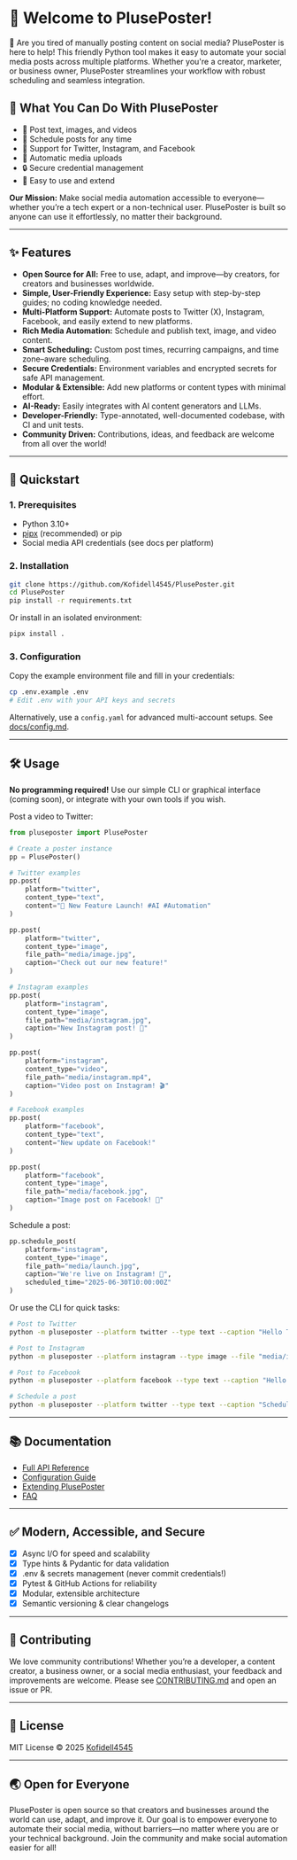 # 🚀 Welcome to PlusePoster!

🎉 Are you tired of manually posting content on social media? PlusePoster is here to help! This friendly Python tool makes it easy to automate your social media posts across multiple platforms. Whether you're a creator, marketer, or business owner, PlusePoster streamlines your workflow with robust scheduling and seamless integration.

## 🎯 What You Can Do With PlusePoster
- 📱 Post text, images, and videos
- 📅 Schedule posts for any time
- 🤝 Support for Twitter, Instagram, and Facebook
- 🔄 Automatic media uploads
- 🔒 Secure credential management
- 🔄 Easy to use and extend 

**Our Mission:** Make social media automation accessible to everyone—whether you’re a tech expert or a non-technical user. PlusePoster is built so anyone can use it effortlessly, no matter their background.

---

## ✨ Features

- **Open Source for All:** Free to use, adapt, and improve—by creators, for creators and businesses worldwide.
- **Simple, User-Friendly Experience:** Easy setup with step-by-step guides; no coding knowledge needed.
- **Multi-Platform Support:** Automate posts to Twitter (X), Instagram, Facebook, and easily extend to new platforms.
- **Rich Media Automation:** Schedule and publish text, image, and video content.
- **Smart Scheduling:** Custom post times, recurring campaigns, and time zone–aware scheduling.
- **Secure Credentials:** Environment variables and encrypted secrets for safe API management.
- **Modular & Extensible:** Add new platforms or content types with minimal effort.
- **AI-Ready:** Easily integrates with AI content generators and LLMs.
- **Developer-Friendly:** Type-annotated, well-documented codebase, with CI and unit tests.
- **Community Driven:** Contributions, ideas, and feedback are welcome from all over the world!

---

## 🚀 Quickstart

### 1. Prerequisites

- Python 3.10+
- [pipx](https://pipx.pypa.io) (recommended) or pip
- Social media API credentials (see docs per platform)

### 2. Installation

```bash
git clone https://github.com/Kofidell4545/PlusePoster.git
cd PlusePoster
pip install -r requirements.txt
```

Or install in an isolated environment:
```bash
pipx install .
```

### 3. Configuration

Copy the example environment file and fill in your credentials:
```bash
cp .env.example .env
# Edit .env with your API keys and secrets
```

Alternatively, use a `config.yaml` for advanced multi-account setups. See [docs/config.md](docs/config.md).

---

## 🛠️ Usage

**No programming required!** Use our simple CLI or graphical interface (coming soon), or integrate with your own tools if you wish.

Post a video to Twitter:
```python
from pluseposter import PlusePoster

# Create a poster instance
pp = PlusePoster()

# Twitter examples
pp.post(
    platform="twitter",
    content_type="text",
    content="🚀 New Feature Launch! #AI #Automation"
)

pp.post(
    platform="twitter",
    content_type="image",
    file_path="media/image.jpg",
    caption="Check out our new feature!"
)

# Instagram examples
pp.post(
    platform="instagram",
    content_type="image",
    file_path="media/instagram.jpg",
    caption="New Instagram post! 📸"
)

pp.post(
    platform="instagram",
    content_type="video",
    file_path="media/instagram.mp4",
    caption="Video post on Instagram! 🎬"
)

# Facebook examples
pp.post(
    platform="facebook",
    content_type="text",
    content="New update on Facebook!"
)

pp.post(
    platform="facebook",
    content_type="image",
    file_path="media/facebook.jpg",
    caption="Image post on Facebook! 📸"
)
```

Schedule a post:
```python
pp.schedule_post(
    platform="instagram",
    content_type="image",
    file_path="media/launch.jpg",
    caption="We're live on Instagram! 🌟",
    scheduled_time="2025-06-30T10:00:00Z"
)
```

Or use the CLI for quick tasks:
```bash
# Post to Twitter
python -m pluseposter --platform twitter --type text --caption "Hello Twitter! 🐦"

# Post to Instagram
python -m pluseposter --platform instagram --type image --file "media/instagram.jpg" --caption "New Instagram post! 📸"

# Post to Facebook
python -m pluseposter --platform facebook --type text --caption "Hello Facebook! 👋"

# Schedule a post
python -m pluseposter --platform twitter --type text --caption "Scheduled post!" --schedule "2025-07-01T09:00:00Z"
```

---

## 📚 Documentation

- [Full API Reference](docs/api.md)
- [Configuration Guide](docs/config.md)
- [Extending PlusePoster](docs/extending.md)
- [FAQ](docs/faq.md)

---

## ✅ Modern, Accessible, and Secure

- [x] Async I/O for speed and scalability
- [x] Type hints & Pydantic for data validation
- [x] .env & secrets management (never commit credentials!)
- [x] Pytest & GitHub Actions for reliability
- [x] Modular, extensible architecture
- [x] Semantic versioning & clear changelogs

---

## 🤝 Contributing

We love community contributions! Whether you’re a developer, a content creator, a business owner, or a social media enthusiast, your feedback and improvements are welcome. Please see [CONTRIBUTING.md](CONTRIBUTING.md) and open an issue or PR.

---

## 📄 License

MIT License © 2025 [Kofidell4545](https://github.com/Kofidell4545)

---

## 🌏 Open for Everyone

PlusePoster is open source so that creators and businesses around the world can use, adapt, and improve it. Our goal is to empower everyone to automate their social media, without barriers—no matter where you are or your technical background. Join the community and make social automation easier for all!
